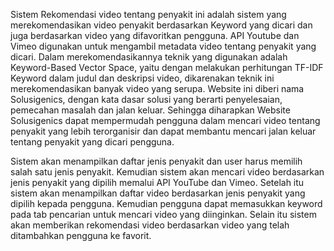 Sistem Rekomendasi video tentang penyakit ini adalah sistem yang merekomendasikan video penyakit berdasarkan Keyword yang dicari dan juga berdasarkan video yang difavoritkan pengguna. API Youtube dan Vimeo digunakan untuk mengambil metadata video tentang penyakit yang dicari. Dalam merekomendasikannya teknik yang digunakan adalah Keyword-Based Vector Space, yaitu dengan melakukan perhitungan TF-IDF Keyword dalam judul dan deskripsi video, dikarenakan teknik ini merekomendasikan banyak video yang serupa.  Website ini diberi nama Solusigenics, dengan kata dasar solusi yang berarti penyelesaian, pemecahan masalah dan jalan keluar. Sehingga diharapkan Website Solusigenics dapat mempermudah pengguna dalam mencari video tentang penyakit yang lebih terorganisir dan dapat membantu mencari jalan keluar tentang penyakit yang dicari pengguna. 

Sistem akan menampilkan daftar jenis penyakit dan user harus memilih salah satu jenis penyakit. Kemudian sistem akan mencari video berdasarkan jenis penyakit yang dipilih memalui API YouTube dan Vimeo.  Setelah itu sistem akan menampilkan daftar video berdasarkan jenis penyakit yang dipilih kepada pengguna. Kemudian pengguna dapat memasukkan keyword pada tab pencarian untuk mencari video yang diinginkan. Selain itu sistem akan memberikan rekomendasi video berdasarkan video yang telah ditambahkan pengguna ke favorit.
